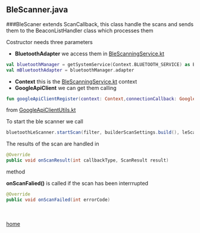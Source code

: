 BleScanner.java
---------------

###BleScaner extends ScanCallback, this class handle the scans and sends them to the BeaconListHandler class which processes them

Costructor needs three parameters
* **BluetoothAdapter**
we access them in [BleScanningService.kt](BleScanningService.html)
```Kotlin
val bluetoothManager = getSystemService(Context.BLUETOOTH_SERVICE) as BluetoothManager
val mBluetoothAdapter = bluetoothManager.adapter
```
* **Context** 
this is the [BleScanningService.kt](BleScanningService.html) context
* **GoogleApiClient**
we can get them calling 
```Kotlin
fun googleApiClientRegister(context: Context,connectionCallback: GoogleApiClient.ConnectionCallbacks, connectionFailedListener: GoogleApiClient.OnConnectionFailedListener): GoogleApiClient
```
from [GoogleApiClientUtils.kt](../utils/GoogleApiClientUtils.html)
<br>

To start the ble scanner we call
```Java
bluetoothLeScanner.startScan(filter, builderScanSettings.build(), leScanCallback);
```
The results of the scan are handled in
```Java
@Override
public void onScanResult(int callbackType, ScanResult result)
```
method

**onScanFalied()** is called if the scan has been interrrupted
```Java
@Override
public void onScanFailed(int errorCode)
```

<br><br>
[home](../index.html)